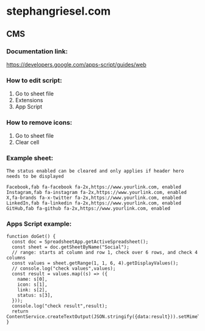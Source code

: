 # stephangriesel.com

## CMS

### Documentation link:

https://developers.google.com/apps-script/guides/web

### How to edit script:

1. Go to sheet file
2. Extensions
3. App Script

### How to remove icons:

1. Go to sheet file
2. Clear cell

### Example sheet:
```
The status enabled can be cleared and only applies if header hero needs to be displayed
```

```
Facebook,fab fa-facebook fa-2x,https://www.yourlink.com, enabled
Instagram,fab fa-instagram fa-2x,https://www.yourlink.com, enabled
X,fa-brands fa-x-twitter fa-2x,https://www.yourlink.com, enabled
LinkedIn,fab fa-linkedin fa-2x,https://www.yourlink.com, enabled
GitHub,fab fa-github fa-2x,https://www.yourlink.com, enabled
```

### Apps Script example:

```
function doGet() {
  const doc = SpreadsheetApp.getActiveSpreadsheet();
  const sheet = doc.getSheetByName("Social");
  // range: starts at column and row 1, check over 6 rows, and check 4 columns
  const values = sheet.getRange(1, 1, 6, 4).getDisplayValues();
  // console.log("check values",values);
  const result = values.map((s) => ({
    name: s[0],
    icon: s[1],
    link: s[2],
    status: s[3],
  }));
  console.log("check result",result);
  return ContentService.createTextOutput(JSON.stringify({data:result})).setMimeType(ContentService.MimeType.JSON);
}
```

